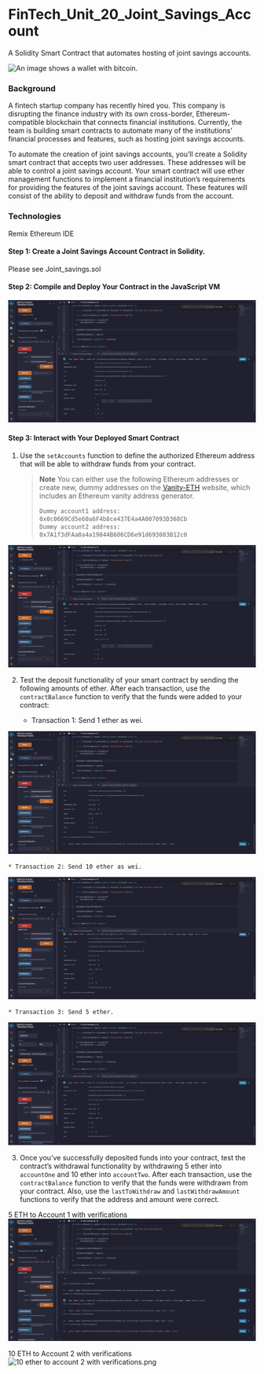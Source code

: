 # FinTech_Unit_20_Joint_Savings_Account
A Solidity Smart Contract that automates hosting of joint savings accounts.

![An image shows a wallet with bitcoin.](images/19-4-challenge-image.png)

### Background

A fintech startup company has recently hired you. This company is disrupting the finance industry with its own cross-border, Ethereum-compatible blockchain that connects financial institutions. Currently, the team is building smart contracts to automate many of the institutions’ financial processes and features, such as hosting joint savings accounts.

To automate the creation of joint savings accounts, you’ll create a Solidity smart contract that accepts two user addresses. These addresses will be able to control a joint savings account. Your smart contract will use ether management functions to implement a financial institution’s requirements for providing the features of the joint savings account. These features will consist of the ability to deposit and withdraw funds from the account.


### Technologies

Remix Ethereum IDE

#### Step 1: Create a Joint Savings Account Contract in Solidity.

Please see Joint_savings.sol

#### Step 2: Compile and Deploy Your Contract in the JavaScript VM

![Successful deployment](Execution_Results/Step_3_1.png)

#### Step 3: Interact with Your Deployed Smart Contract

1. Use the `setAccounts` function to define the authorized Ethereum address that will be able to withdraw funds from your contract.

     > **Note** You can either use the following Ethereum addresses or create new, dummy addresses on the [Vanity-ETH](https://vanity-eth.tk/) website, which includes an Ethereum vanity address generator.
    >
    > ```text
    > Dummy account1 address: 0x0c0669Cd5e60a6F4b8ce437E4a4A007093D368Cb
    > Dummy account2 address: 0x7A1f3dFAa0a4a19844B606CD6e91d693083B12c0
    > ```
    
![setAccounts](Execution_Results/Step_3_1.png)

2. Test the deposit functionality of your smart contract by sending the following amounts of ether. After each transaction, use the `contractBalance` function to verify that the funds were added to your contract:

    * Transaction 1: Send 1 ether as wei.
    
![send 1ETH](Execution_Results/Step_3_2_1ETH.png)

    * Transaction 2: Send 10 ether as wei.
    
![send 10ETH](Execution_Results/Step_3_2_10ETH.png)

    * Transaction 3: Send 5 ether.
    
![send 5ETH](Execution_Results/Step_3_2_5ETH.png)

3. Once you’ve successfully deposited funds into your contract, test the contract’s withdrawal functionality by withdrawing 5 ether into `accountOne` and 10 ether into `accountTwo`. After each transaction, use the `contractBalance` function to verify that the funds were withdrawn from your contract. Also, use the `lastToWithdraw` and `lastWithdrawAmount` functions to verify that the address and amount were correct.

5 ETH to Account 1 with verifications
![5 ether to account 1 with verifications](Execution_Results/Step_3_3_5ETHto1.png)

10 ETH to Account 2 with verifications
![10 ether to account 2 with verifications](Execution_Results/Step_3_3_10ETHto2).png
